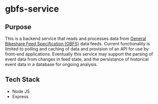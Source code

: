 # gbfs-service

## Purpose
This is a backend service that reads and processes data from [General Bikeshare Feed Specification (GBFS)](https://github.com/NABSA/gbfs/blob/master/gbfs.md) data feeds.  Current functionality is limited to polling and caching of data and provision of an API for use by front-end applications.  Eventually this service may support the parsing of event data from changes in feed state, and the persistance of historical event data in a database for ongoing analysis.

## Tech Stack
* Node JS
* Express
